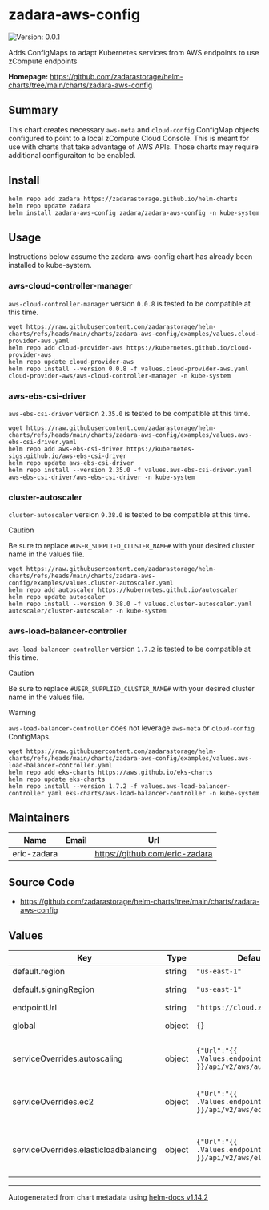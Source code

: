 

# zadara-aws-config

![Version: 0.0.1](https://img.shields.io/badge/Version-0.0.1-informational?style=flat-square)

Adds ConfigMaps to adapt Kubernetes services from AWS endpoints to use zCompute endpoints

**Homepage:** <https://github.com/zadarastorage/helm-charts/tree/main/charts/zadara-aws-config>

## Summary

This chart creates necessary `aws-meta` and `cloud-config` ConfigMap objects configured to point to a local zCompute Cloud Console. This is meant for use with charts that take advantage of AWS APIs. Those charts may require additional configuraiton to be enabled.

## Install

```
helm repo add zadara https://zadarastorage.github.io/helm-charts
helm repo update zadara
helm install zadara-aws-config zadara/zadara-aws-config -n kube-system
```

## Usage

Instructions below assume the zadara-aws-config chart has already been installed to kube-system.

### aws-cloud-controller-manager

`aws-cloud-controller-manager` version `0.0.8` is tested to be compatible at this time.

```
wget https://raw.githubusercontent.com/zadarastorage/helm-charts/refs/heads/main/charts/zadara-aws-config/examples/values.cloud-provider-aws.yaml
helm repo add cloud-provider-aws https://kubernetes.github.io/cloud-provider-aws
helm repo update cloud-provider-aws
helm repo install --version 0.0.8 -f values.cloud-provider-aws.yaml cloud-provider-aws/aws-cloud-controller-manager -n kube-system
```

### aws-ebs-csi-driver

`aws-ebs-csi-driver` version `2.35.0` is tested to be compatible at this time.

```
wget https://raw.githubusercontent.com/zadarastorage/helm-charts/refs/heads/main/charts/zadara-aws-config/examples/values.aws-ebs-csi-driver.yaml
helm repo add aws-ebs-csi-driver https://kubernetes-sigs.github.io/aws-ebs-csi-driver
helm repo update aws-ebs-csi-driver
helm repo install --version 2.35.0 -f values.aws-ebs-csi-driver.yaml aws-ebs-csi-driver/aws-ebs-csi-driver -n kube-system
```

### cluster-autoscaler

`cluster-autoscaler` version `9.38.0` is tested to be compatible at this time.

> [!CAUTION]
> Be sure to replace `#USER_SUPPLIED_CLUSTER_NAME#` with your desired cluster name in the values file.

```
wget https://raw.githubusercontent.com/zadarastorage/helm-charts/refs/heads/main/charts/zadara-aws-config/examples/values.cluster-autoscaler.yaml
helm repo add autoscaler https://kubernetes.github.io/autoscaler
helm repo update autoscaler
helm repo install --version 9.38.0 -f values.cluster-autoscaler.yaml autoscaler/cluster-autoscaler -n kube-system
```

### aws-load-balancer-controller

`aws-load-balancer-controller` version `1.7.2` is tested to be compatible at this time.

> [!CAUTION]
> Be sure to replace `#USER_SUPPLIED_CLUSTER_NAME#` with your desired cluster name in the values file.

> [!WARNING]
> `aws-load-balancer-controller` does not leverage `aws-meta` or `cloud-config` ConfigMaps.

```
wget https://raw.githubusercontent.com/zadarastorage/helm-charts/refs/heads/main/charts/zadara-aws-config/examples/values.aws-load-balancer-controller.yaml
helm repo add eks-charts https://aws.github.io/eks-charts
helm repo update eks-charts
helm repo install --version 1.7.2 -f values.aws-load-balancer-controller.yaml eks-charts/aws-load-balancer-controller -n kube-system
```

## Maintainers

| Name | Email | Url |
| ---- | ------ | --- |
| eric-zadara |  | <https://github.com/eric-zadara> |

## Source Code

* <https://github.com/zadarastorage/helm-charts/tree/main/charts/zadara-aws-config>

## Values

| Key | Type | Default | Description |
|-----|------|---------|-------------|
| default.region | string | `"us-east-1"` | Default region string |
| default.signingRegion | string | `"us-east-1"` | Default region string used for signing |
| endpointUrl | string | `"https://cloud.zadara.com"` | Default root endpoint |
| global | object | `{}` | cloud.conf `[Global]` stanza |
| serviceOverrides.autoscaling | object | `{"Url":"{{ .Values.endpointUrl }}/api/v2/aws/autoscaling"}` | autoscaling-specific configurations, overrides anything from `default` |
| serviceOverrides.ec2 | object | `{"Url":"{{ .Values.endpointUrl }}/api/v2/aws/ec2"}` | ec2-specific configurations, overrides anything from `default` |
| serviceOverrides.elasticloadbalancing | object | `{"Url":"{{ .Values.endpointUrl }}/api/v2/aws/elbv2"}` | elasticloadbalancing-specific configurations, overrides anything from `default` |

----------------------------------------------
Autogenerated from chart metadata using [helm-docs v1.14.2](https://github.com/norwoodj/helm-docs/releases/v1.14.2)
